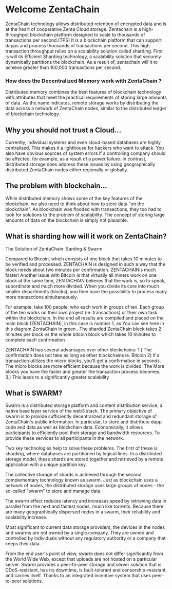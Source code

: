 # Welcome ZentaChain

ZentaChain technology allows distributed retention of encrypted data and is at the heart of cooperative Zenta Cloud storage.
Zentachain is a high-throughput blockchain platform designed to scale to thousands of transactions per second.(TPS)
It is a blockchain platform that can support dapps and process thousands of transactions per second.
This high transaction throughput relies on a scalability solution called sharding.
First is will its Efficient Sharding technology, a scalability solution that securely dynamically partitions
the blockchain. As a result of, zentachain will it to achieve greater than 100,000 transactions per second.


### How does the Decentralized Memory work with ZentaChain ?

Distributed memory combines the best features of blockchain technology with attributes that meet the practical requirements of storing large amounts of data. As the name indicates, remote storage works by distributing the data across a network of ZentaChain nodes, similar to the distributed ledger of blockchain technology.

## Why you should not trust a Cloud...

Currently, individual systems and even cloud-based databases are highly centralized.  This makes it a lighthouse for hackers who want to attack. You also have obvious sources of system errors if a controlling company should be affected, for example, as a result of a power failure.
In contrast, distributed storage does address these issues by using geographically distributed ZentaChain nodes either regionally or globally.


## The problem with blockchain...

While distributed memory shows some of the key features of the blockchain, we also need to think about how to store data "on the blockchain".
As blockchain was flooded with transactions, they too had to look for solutions to the problem of scalability.
The concept of storing large amounts of data on the blockchain is simply not plausible.

## What is sharding how will it work on ZentaChain?

The Solution of ZentaChain: Sarding & Swarm

Compared to Bitcoin, which consists of one block that takes 10 minutes to be verified and processed. ZENTACHAIN ​​is designed in such a way that the block needs about two minutes per confirmation. ZENTACHAIN ​​is much faster! Another issue  with Bitcoin is that virtually all miners work on one block at the same time, ZENTACHAIN ​​believes that the work is, so to speak, subordinate and much more divided. When you divide its core into much smaller departments (blocks), you then have the possibility to process many more transactions simultaneously.

For example: take 100 people, who each work in groups of ten. Each group of the ten works on their own project (ie. transactions) or their own task within the blockchain. In the end all results are compiled and placed on the main block (ZENTACHAIN), in this case is number 1, as You can see here in this diagram ZentaChain  in green . The sharded  ZentaChain block takes 2 minutes per block vs the whole bitcoin block which takes 10 minutes to complete each confirmation 

ZENTACHAIN has several advantages over other blockchains:
1.) The confirmation does not take as long as other blockchains ie. Bitcoin
2) if a transaction utilizes the micro blocks, you'll get a confirmation in seconds. The micro blocks are more efficient because the work is divided. The More blocks you have the faster and greater the transaction process becomes.  
3.) This leads to a significantly greater scalability

## What is SWARM?

Swarm is a distributed storage platform and content distribution service, a native base layer service of the web3 stack.
The primary objective of swarm is to provide sufficiently decentralized and redundant storage of ZentaChain's public information.
In particular, to store and distribute dapp code and data as well as blockchain data.
Economically, it allows participants to efficiently pool their storage and bandwidth resources.
To provide these services to all participants in the network.


Two key technologies help to solve these problems. 
The first of these is sharding, where databases are partitioned by logical lines.
In a distributed storage model, these shards are stored together and retrieved by a remote application with a unique partition key.

The collective storage of shards is achieved through the second complementary technology known as swarm.
Just as blockchain uses a network of nodes, the distributed storage uses large groups of nodes - the so-called "swarm" to store and manage data.

The swarm effect reduces latency and increases speed by retrieving data in parallel from the next and fastest nodes, much like torrents.
Because there are many geographically dispersed nodes in a swarm, their reliability and scalability increase.

Most significant to current data storage providers, the devices in the nodes and swarms are not owned by a single company.
They are owned and controlled by individuals without any regulatory authority or a company that keeps their data.

From the end user's point of view, swarm does not differ significantly from the World Wide Web, except that uploads are not hosted on a particular server.
Swarm provides a peer-to-peer storage and server solution that is DDoS-resistant, has no downtime, is fault-tolerant and censorship-resistant, and carries itself.
Thanks to an integrated incentive system that uses peer-to-peer solutions.
